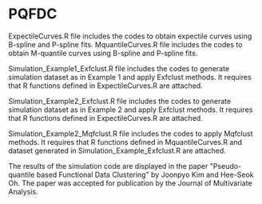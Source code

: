 # PQFDC

ExpectileCurves.R file includes the codes to obtain expectile curves using B-spline and P-spline fits. 
MquantileCurves.R file includes the codes to obtain M-quantile curves using B-spline and P-spline fits. 

Simulation_Example1_Exfclust.R file includes the codes to generate simulation dataset as in Example 1 and apply Exfclust methods. It requires that R functions defined in ExpectileCurves.R are attached. 

Simulation_Example2_Exfclust.R file includes the codes to generate simulation dataset as in Example 2 and apply Exfclust methods. It requires that R functions defined in ExpectileCurves.R are attached. 

Simulation_Example2_Mqfclust.R file includes the codes to apply Mqfclust methods. It requires that R functions defined in MquantileCurves.R and dataset generated in Simulation_Example_Exfclust.R are attached. 

The results of the simulation code are displayed in the paper "Pseudo-quantile based Functional Data Clustering" by Joonpyo Kim and Hee-Seok Oh. The paper was accepted for publication by the Journal of Multivariate Analysis. 
